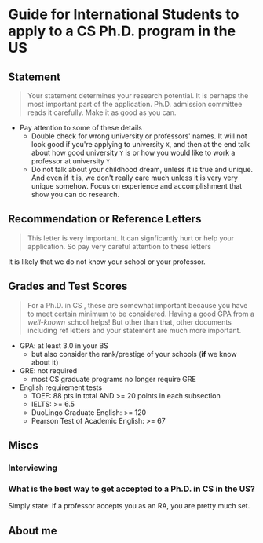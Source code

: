 
# Guide for International Students to apply to a CS Ph.D. program in the US


## Statement
> Your statement determines your research potential. It is perhaps the most important part of the application. Ph.D. admission committee reads it carefully. Make it as good as you can. 

- Pay attention to some of these details
  - Double check for wrong university or professors' names.  It will not look good if you're applying to university `X`, and then at the end talk about how good university `Y` is or how you would like to work a professor at university `Y`.
  - Do not talk about your childhood dream, unless it is true and unique. And even if it is, we don't really care much unless it is very very unique somehow.  Focus on experience and accomplishment that show you can do research.
   
## Recommendation or Reference Letters
> This letter is very important.  It can signficantly hurt or help your application.  So pay very careful attention to these letters

It is likely that we do not know your school or your professor. 



## Grades and Test Scores
> For a Ph.D. in CS , these are somewhat important because you have to meet certain minimum to be considered. Having a good GPA from a *well-known* school helps!  But other than that, other documents including ref letters and your statement are much more important. 


- GPA: at least 3.0 in your BS
  - but also consider the rank/prestige of your schools (**if** we know about it)
- GRE: not required
  - most CS graduate programs no longer require GRE
- English requirement tests
  - TOEF: 88 pts in total AND >= 20 points in each subsection
  - IELTS: >= 6.5
  - DuoLingo Graduate English: >= 120
  - Pearson Test of Academic English: >= 67


  
## Miscs
### Interviewing




### What is the best way to get accepted to a Ph.D. in CS in the US?
Simply state:  if a professor accepts you as an RA,  you are pretty much set.


## About me
